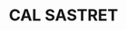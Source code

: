 ---
layout: test
title:  "CAL SASTRET"
collections: ["patrimoni-arquitectonic", "bcil-previstos-cbp"]
coordinates:
  - group1:
        - [1.459288451127704, 42.35692908473461]
        - [1.459391165172417, 42.356929995836317]
        - [1.459502636455157, 42.356926487096928]
        - [1.459528832801384, 42.356838593842632]
        - [1.459427828813136, 42.356823819729641]
        - [1.459427818483473, 42.356826401235161]
        - [1.45937360744559, 42.356832674392365]
        - [1.459373992563518, 42.356829863229038]
        - [1.459353258670823, 42.356832322674521]
        - [1.459297730178208, 42.356834236232828]
        - [1.459288451127704, 42.35692908473461]
---